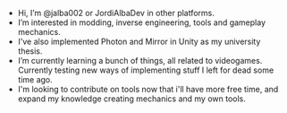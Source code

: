 - Hi, I’m @jalba002 or JordiAlbaDev in other platforms.
- I’m interested in modding, inverse engineering, tools and gameplay mechanics.
- I've also implemented Photon and Mirror in Unity as my university thesis.
- I’m currently learning a bunch of things, all related to videogames. Currently testing new ways of implementing stuff I left for dead some time ago.
- I'm looking to contribute on tools now that i'll have more free time, and expand my knowledge creating mechanics and my own tools.

<!---
jalba002/jalba002 is a ✨ special ✨ repository because its `README.md` (this file) appears on your GitHub profile.
You can click the Preview link to take a look at your changes.
--->
